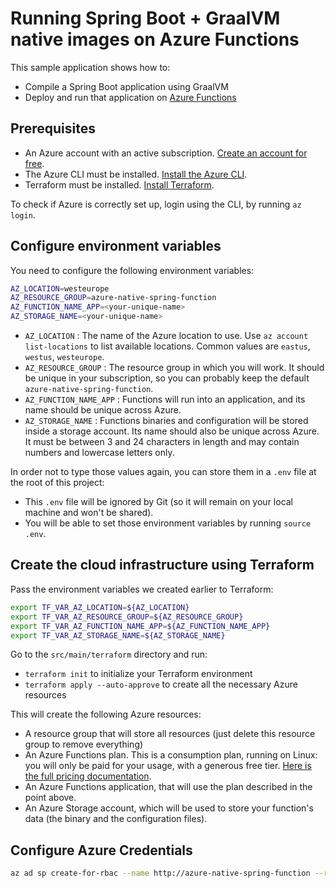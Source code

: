 # Running Spring Boot + GraalVM native images on Azure Functions

This sample application shows how to:

- Compile a Spring Boot application using GraalVM
- Deploy and run that application on [Azure Functions](https://docs.microsoft.com/en-us/azure/azure-functions/?WT.mc_id=github-social-judubois)

## Prerequisites

- An Azure account with an active subscription. [Create an account for free](https://azure.microsoft.com/en-us/free/?WT.mc_id=github-social-judubois).
- The Azure CLI must be installed. [Install the Azure CLI](https://docs.microsoft.com/en-us/cli/azure/install-azure-cli/?WT.mc_id=github-social-judubois).
- Terraform must be installed. [Install Terraform](https://www.terraform.io/).

To check if Azure is correctly set up, login using the CLI, by running `az login`.

## Configure environment variables

You need to configure the following environment variables:

```bash
AZ_LOCATION=westeurope
AZ_RESOURCE_GROUP=azure-native-spring-function
AZ_FUNCTION_NAME_APP=<your-unique-name>
AZ_STORAGE_NAME=<your-unique-name>
```

- `AZ_LOCATION` : The name of the Azure location to use. Use `az account list-locations` to list available locations. Common values are `eastus`, `westus`, `westeurope`.
- `AZ_RESOURCE_GROUP` : The resource group in which you will work. It should be unique in your subscription, so you can probably keep the default `azure-native-spring-function`.
- `AZ_FUNCTION_NAME_APP` : Functions will run into an application, and its name should be unique across Azure.
- `AZ_STORAGE_NAME` : Functions binaries and configuration will be stored inside a storage account. Its name should also be unique across Azure. It must be between 3 and 24 characters in length and may contain numbers and lowercase letters only.

In order not to type those values again, you can store them in a `.env` file at the root of this project:

- This `.env` file will be ignored by Git (so it will remain on your local machine and won't be shared).
- You will be able to set those environment variables by running `source .env`.

## Create the cloud infrastructure using Terraform

Pass the environment variables we created earlier to Terraform:

```bash
export TF_VAR_AZ_LOCATION=${AZ_LOCATION}
export TF_VAR_AZ_RESOURCE_GROUP=${AZ_RESOURCE_GROUP}
export TF_VAR_AZ_FUNCTION_NAME_APP=${AZ_FUNCTION_NAME_APP}
export TF_VAR_AZ_STORAGE_NAME=${AZ_STORAGE_NAME}
```

Go to the `src/main/terraform` directory and run:

- `terraform init` to initialize your Terraform environment
- `terraform apply --auto-approve` to create all the necessary Azure resources

This will create the following Azure resources:

- A resource group that will store all resources (just delete this resource group to remove everything)
- An Azure Functions plan. This is a consumption plan, running on Linux: you will only be paid for your usage, with a generous free tier.
[Here is the full pricing documentation](https://azure.microsoft.com/en-us/pricing/details/functions/?WT.mc_id=github-social-judubois).
- An Azure Functions application, that will use the plan described in the point above.
- An Azure Storage account, which will be used to store your function's data (the binary and the configuration files).

## Configure Azure Credentials

```bash
az ad sp create-for-rbac --name http://azure-native-spring-function --role contributor --scopes /subscriptions/10494bac-4dc9-4f66-9563-996f688d9c6c/resourceGroups/azure-native-spring-function --sdk-auth
```

